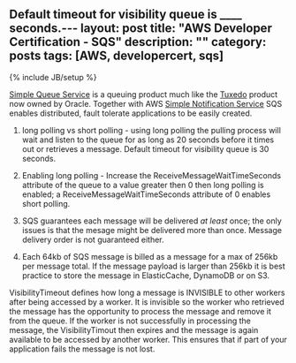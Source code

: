  Default timeout for visibility queue is ____ seconds.---
layout: post
title: "AWS Developer Certification - SQS"
description: ""
category: posts
tags: [AWS, developercert, sqs]
---
{% include JB/setup %}

[Simple Queue Service](https://aws.amazon.com/sqs/) is a queuing product much like the [Tuxedo](http://www.oracle.com/us/products/middleware/cloud-app-foundation/tuxedo/message-queue/overview/index.html) product now owned by Oracle. Together with AWS [Simple Notification Service](http://aws.amazon.com/sns/) SQS enables distributed, fault tolerate applications to be easily created.  

1. long polling vs short polling - using long polling the pulling process will wait and listen to the queue for as long as 20 seconds before it times out or retrieves a message.  Default timeout for visibility queue is 30 seconds.

2. Enabling long polling - Increase the ReceiveMessageWaitTimeSeconds attribute of the queue to a value greater then 0 then long polling is enabled; a ReceiveMessageWaitTimeSeconds attribute of 0 enables short polling.

2. SQS guarantees each message will be delivered *at least* once; the only issues is that the mesage might be delivered more than once. Message delivery order is not guaranteed either.

3. Each 64kb of SQS message is billed as a message for a max of 256kb per message total. If the message payload is larger than 256kb it is best practice to store the message in ElasticCache, DynamoDB or on S3.

VisibilityTimeout defines how long a message is INVISIBLE to other workers after being accessed by a worker. It is invisible so the worker who retrieved the message has the opportunity to process the message and remove it from the queue. If the worker is not successfully in processing the message, the VisibilityTimout then expires and the message is again available to be accessed by another worker. This ensures that if part of your application fails the message is not lost.
